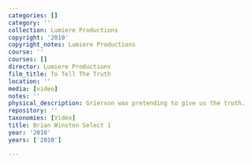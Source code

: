 ```yaml
---
categories: []
category: ''
collection: Lumiere Productions
copyright: '2010'
copyright_notes: Lumiere Productions
course: ''
courses: []
director: Lumiere Productions
film_title: To Tell The Truth
location: ''
media: [video]
notes: ''
physical_description: Grierson was pretending to give us the truth.
repository: ''
taxonomies: [Video]
title: Brian Winston Select 1
year: '2010'
years: ['2010']

---
```

